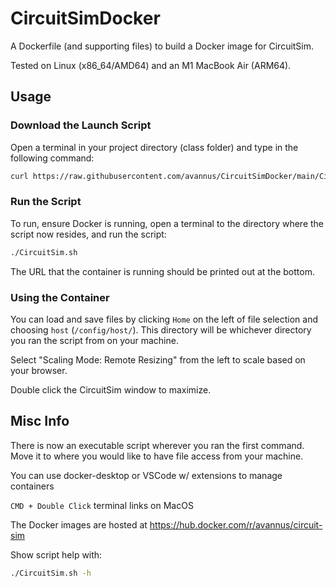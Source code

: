 # CircuitSimDocker

A Dockerfile (and supporting files) to build a Docker image for CircuitSim.

Tested on Linux (x86_64/AMD64) and an M1 MacBook Air (ARM64).

## Usage

### Download the Launch Script

Open a terminal in your project directory (class folder) and type in the following command:

```bash
curl https://raw.githubusercontent.com/avannus/CircuitSimDocker/main/CircuitSimDocker.sh --output CircuitSim.sh && chmod +x CircuitSim.sh
```

### Run the Script

To run, ensure Docker is running, open a terminal to the directory where the script now resides, and run the script:

```bash
./CircuitSim.sh
```

The URL that the container is running should be printed out at the bottom.

### Using the Container

You can load and save files by clicking `Home` on the left of file selection and choosing `host` (`/config/host/`). This directory will be whichever directory you ran the script from on your machine.

Select "Scaling Mode: Remote Resizing" from the left to scale based on your browser.

Double click the CircuitSim window to maximize.

## Misc Info

There is now an executable script wherever you ran the first command. Move it to where you would like to have file access from your machine.

You can use docker-desktop or VSCode w/ extensions to manage containers

`CMD + Double Click` terminal links on MacOS

The Docker images are hosted at <https://hub.docker.com/r/avannus/circuit-sim>

Show script help with:

```bash
./CircuitSim.sh -h
```
